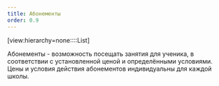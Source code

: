 ```yaml
---
title: Абонементы
order: 0.9
---
```


[view:hierarchy=none::::List]

Абонементы - возможность посещать занятия для ученика, в соответствии с установленной ценой и определёнными условиями. Цены и условия действия абонементов индивидуальны для каждой школы.